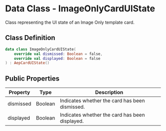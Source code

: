 # Data Class - ImageOnlyCardUIState

Class representing the UI state of an Image Only template card.

## Class Definition

```kotlin
data class ImageOnlyCardUIState(
    override val dismissed: Boolean = false,
    override val displayed: Boolean = false
) : AepCardUIState()
```

## Public Properties

| Property  | Type    | Description                                    |
| --------- | ------- | ---------------------------------------------- |
| dismissed | Boolean | Indicates whether the card has been dismissed. |
| displayed | Boolean | Indicates whether the card has been displayed. |
